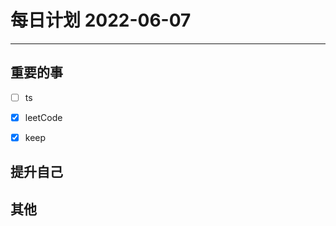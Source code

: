 #  每日计划 2022-06-07
---
## 重要的事
- [ ]  ts
- [x]  leetCode
- [x]  keep



## 提升自己

  



## 其他








